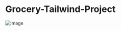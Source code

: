 # Grocery-Tailwind-Project


![image](https://github.com/user-attachments/assets/b7224ccd-9dae-427d-91bc-bfb4242c0342)
